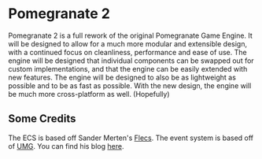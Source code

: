 # Pomegranate 2

Pomegranate 2 is a full rework of the original Pomegranate Game Engine. It will be designed to allow for a much more
modular and extensible design, with a continued focus on cleanliness, performance and ease of use. The engine will be
designed that individual components can be swapped out for custom implementations, and that the engine can be easily
extended with new features. The engine will be designed to also be as lightweight as possible and to be as fast as
possible. With the new design, the engine will be much more cross-platform as well. (Hopefully)

## Some Credits

The ECS is based off Sander Merten's [Flecs](https://github.com/SanderMertens/flecs). The event system is based off of
 [UMG](http://untitledmodgame.com/). You can find his blog [here](http://untitledmodgame.com/blog/buses/).